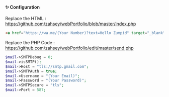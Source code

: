 #### ✨ Configuration
Replace the HTML :
https://github.com/zahsey/webPortfolio/blob/master/index.php
```html
<a href="https://wa.me/(Your Number)?text=Hello Zumpid" target="_blank"></a>
```
Replace the PHP Code :
https://github.com/zahsey/webPortfolio/edit/master/send.php
```php
$mail->SMTPDebug = 0;
$mail->isSMTP();
$mail->Host = "tls://smtp.gmail.com";
$mail->SMTPAuth = true;
$mail->Username = "(Your Email)";
$mail->Password = "(Your Password)";
$mail->SMTPSecure = "tls";
$mail->Port = 587;
```
